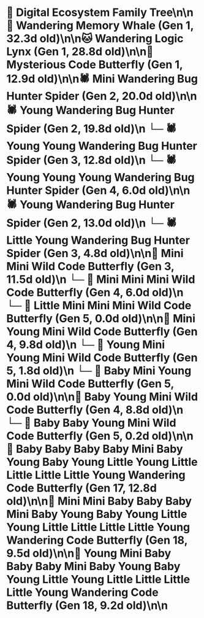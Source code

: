 # 🌳 Digital Ecosystem Family Tree\n\n🐋 Wandering Memory Whale (Gen 1, 32.3d old)\n\n🐱 Wandering Logic Lynx (Gen 1, 28.8d old)\n\n🦋 Mysterious Code Butterfly (Gen 1, 12.9d old)\n\n🕷️ Mini Wandering Bug Hunter Spider (Gen 2, 20.0d old)\n\n🕷️ Young Wandering Bug Hunter Spider (Gen 2, 19.8d old)\n  └─ 🕷️ Young Young Wandering Bug Hunter Spider (Gen 3, 12.8d old)\n    └─ 🕷️ Young Young Young Wandering Bug Hunter Spider (Gen 4, 6.0d old)\n\n🕷️ Young Wandering Bug Hunter Spider (Gen 2, 13.0d old)\n  └─ 🕷️ Little Young Wandering Bug Hunter Spider (Gen 3, 4.8d old)\n\n🦋 Mini Mini Wild Code Butterfly (Gen 3, 11.5d old)\n  └─ 🦋 Mini Mini Mini Wild Code Butterfly (Gen 4, 6.0d old)\n    └─ 🦋 Little Mini Mini Mini Wild Code Butterfly (Gen 5, 0.0d old)\n\n🦋 Mini Young Mini Wild Code Butterfly (Gen 4, 9.8d old)\n  └─ 🦋 Young Mini Young Mini Wild Code Butterfly (Gen 5, 1.8d old)\n  └─ 🦋 Baby Mini Young Mini Wild Code Butterfly (Gen 5, 0.0d old)\n\n🦋 Baby Young Mini Wild Code Butterfly (Gen 4, 8.8d old)\n  └─ 🦋 Baby Baby Young Mini Wild Code Butterfly (Gen 5, 0.2d old)\n\n🦋 Baby Baby Baby Baby Mini Baby Young Baby Young Little Young Little Little Little Little Young Wandering Code Butterfly (Gen 17, 12.8d old)\n\n🦋 Mini Mini Baby Baby Baby Mini Baby Young Baby Young Little Young Little Little Little Little Young Wandering Code Butterfly (Gen 18, 9.5d old)\n\n🦋 Young Mini Baby Baby Baby Mini Baby Young Baby Young Little Young Little Little Little Little Young Wandering Code Butterfly (Gen 18, 9.2d old)\n\n
